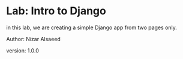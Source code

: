 # Lab: Intro to Django

in this lab, we are creating a simple Django app from two pages only.

Author: Nizar Alsaeed

version: 1.0.0

